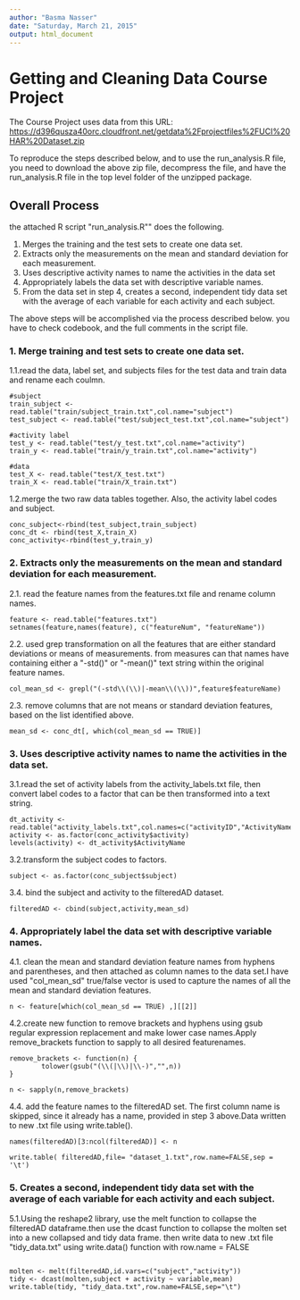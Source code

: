 ```yaml
---
author: "Basma Nasser"
date: "Saturday, March 21, 2015"
output: html_document
---
```

# Getting and Cleaning Data Course Project

The Course Project uses data from this URL: https://d396qusza40orc.cloudfront.net/getdata%2Fprojectfiles%2FUCI%20HAR%20Dataset.zip 

To reproduce the steps described below, and to use the run_analysis.R file, you need to download the
above zip file, decompress the file, and have the run_analysis.R file in the top level folder of the unzipped package.  

## Overall Process

the attached R script "run_analysis.R"" does the following. 

   1. Merges the training and the test sets to create one data set.
   2. Extracts only the measurements on the mean and standard deviation for each measurement. 
   3. Uses descriptive activity names to name the activities in the data set
   4. Appropriately labels the data set with descriptive variable names. 
   5. From the data set in step 4, creates a second, independent tidy data set with the average of each          variable for each activity and each subject.


The above steps will be accomplished via the process described below. 
you have to check codebook, and the full comments in the script file.

### 1. Merge training and test sets to create one data set.

1.1.read the data, label set, and subjects files for the test data and train data and rename each coulmn.

```
#subject
train_subject <- read.table("train/subject_train.txt",col.name="subject")
test_subject <- read.table("test/subject_test.txt",col.name="subject") 

#activity label
test_y <- read.table("test/y_test.txt",col.name="activity")
train_y <- read.table("train/y_train.txt",col.name="activity")

#data
test_X <- read.table("test/X_test.txt")
train_X <- read.table("train/X_train.txt")
```

1.2.merge the two raw data tables together. Also, the activity label codes and subject.
```
conc_subject<-rbind(test_subject,train_subject)
conc_dt <- rbind(test_X,train_X)
conc_activity<-rbind(test_y,train_y)
```

### 2. Extracts only the measurements on the mean and standard deviation for each measurement.

2.1. read the feature names  from the features.txt file and rename column names.  
```
feature <- read.table("features.txt")
setnames(feature,names(feature), c("featureNum", "featureName"))
```
2.2. used grep transformation on all the features that are either standard deviations or means of measurements. from measures can that names have containing either a "-std()" or "-mean()" text string within the original feature names.
```
col_mean_sd <- grepl("(-std\\(\\)|-mean\\(\\))",feature$featureName)
```
2.3. remove columns that are not means or standard deviation features, based on the list identified above.
```
mean_sd <- conc_dt[, which(col_mean_sd == TRUE)]
```

### 3. Uses descriptive activity names to name the activities in the data set.

3.1.read the set of activity labels from the activity_labels.txt file, then convert label codes to a factor that can be then transformed into a text string. 
```
dt_activity <- read.table("activity_labels.txt",col.names=c("activityID","ActivityName"))
activity <- as.factor(conc_activity$activity)
levels(activity) <- dt_activity$ActivityName

```
3.2.transform the subject codes to factors.
```
subject <- as.factor(conc_subject$subject)

```
3.4. bind the subject and activity to the filteredAD dataset.
```
filteredAD <- cbind(subject,activity,mean_sd)

```

### 4. Appropriately label the data set with descriptive variable names. 

4.1. clean the mean and standard deviation feature names from hyphens and parentheses, and then attached as column names to the data set.I have used "col_mean_sd" true/false vector is used to capture the names of all the mean and standard deviation features.
```
n <- feature[which(col_mean_sd == TRUE) ,][[2]]

```

4.2.create new function to remove brackets and hyphens using  gsub regular expression replacement and make lower case names.Apply remove_brackets function to sapply to all desired featurenames.

```
remove_brackets <- function(n) {
        tolower(gsub("(\\(|\\)|\\-)","",n))
}

n <- sapply(n,remove_brackets)

```

4.4. add the feature names to the filteredAD set. The first column name is skipped, since it already has a name, provided in step 3 above.Data written to new .txt file using write.table().
```
names(filteredAD)[3:ncol(filteredAD)] <- n

write.table( filteredAD,file= "dataset_1.txt",row.name=FALSE,sep = '\t')
```


### 5. Creates a second, independent tidy data set with the average of each variable for each activity and each subject.

5.1.Using the reshape2 library, use the melt function to collapse the filteredAD dataframe.then use the dcast function to collapse the molten set into a new 
collapsed and tidy data frame. then write data to new .txt file "tidy_data.txt" using write.data() function with row.name = FALSE

```

molten <- melt(filteredAD,id.vars=c("subject","activity"))
tidy <- dcast(molten,subject + activity ~ variable,mean)
write.table(tidy, "tidy_data.txt",row.name=FALSE,sep="\t")
```


